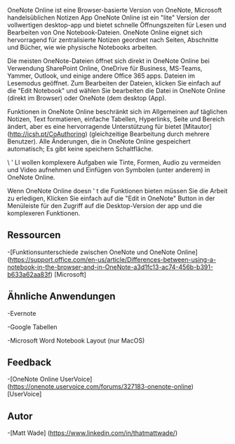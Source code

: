 
OneNote Online ist eine Browser-basierte Version von OneNote, Microsoft
handelsüblichen Notizen App OneNote Online ist ein \"lite\" Version
der vollwertigen desktop-app und bietet schnelle Öffnungszeiten für
Lesen und Bearbeiten von One Notebook-Dateien. OneNote Online eignet sich hervorragend für
zentralisierte Notizen geordnet nach Seiten, Abschnitte und Bücher, wie
wie physische Notebooks arbeiten.

Die meisten OneNote-Dateien öffnet sich direkt in OneNote Online bei Verwendung
SharePoint Online, OneDrive für Business, MS-Teams, Yammer, Outlook, und
einige andere Office 365 apps. Dateien im Lesemodus geöffnet. Zum Bearbeiten der
Dateien, klicken Sie einfach auf die \"Edit Notebook\" und wählen Sie bearbeiten die
Datei in OneNote Online (direkt im Browser) oder OneNote (dem desktop
(App).

Funktionen in OneNote Online beschränkt sich im Allgemeinen auf täglichen
Notizen, Text formatieren, einfache Tabellen, Hyperlinks, Seite und
Bereich ändert, aber es eine hervorragende Unterstützung für bietet
[Mitautor] (http://icsh.pt/CoAuthoring) (gleichzeitige Bearbeitung durch
mehrere Benutzer). Alle Änderungen, die in OneNote Online gespeichert
automatisch; Es gibt keine speichern Schaltfläche.

\ ' Ll wollen komplexere Aufgaben wie Tinte, Formen, Audio zu vermeiden und
Video aufnehmen und Einfügen von Symbolen (unter anderem) in OneNote Online.

Wenn OneNote Online doesn ' t die Funktionen bieten müssen Sie die Arbeit zu erledigen,
Klicken Sie einfach auf die \"Edit in OneNote\" Button in der Menüleiste für den Zugriff auf
die Desktop-Version der app und die komplexeren Funktionen.

Ressourcen
---------

-[Funktionsunterschiede zwischen OneNote und OneNote
    Online] (https://support.office.com/en-us/article/Differences-between-using-a-notebook-in-the-browser-and-in-OneNote-a3d1fc13-ac74-456b-b391-b633a62aa83f)
    \[Microsoft\]

Ähnliche Anwendungen
--------------------

-Evernote

-Google Tabellen

-Microsoft Word Notebook Layout (nur MacOS)

Feedback
---------

-[OneNote Online UserVoice] (https://onenote.uservoice.com/forums/327183-onenote-online)
    \[UserVoice\]

Autor
---------

-[Matt Wade] (https://www.linkedin.com/in/thatmattwade/)

